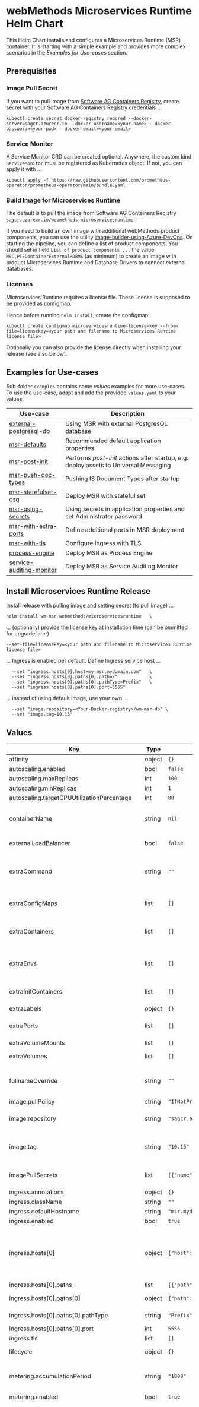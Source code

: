 # webMethods Microservices Runtime Helm Chart

This Helm Chart installs and configures a Microservices Runtime (MSR) container. It is starting with a simple example and provides more complex scenarios in the *Examples for Use-cases* section.

## Prerequisites

### Image Pull Secret

If you want to pull image from [Software AG Containers Registry](https://containers.softwareag.com), create secret with your Software AG Containers Registry credentials ...

```
kubectl create secret docker-registry regcred --docker-server=sagcr.azurecr.io --docker-username=<your-name> --docker-password=<your-pwd> --docker-email=<your-email>
```

### Service Monitor

A Service Monitor CRD can be created optional. Anywhere, the custom kind `ServiceMonitor` must be registered as Kubernetes object. If not, you can apply it with ...

```
kubectl apply -f https://raw.githubusercontent.com/prometheus-operator/prometheus-operator/main/bundle.yaml
```

### Build Image for Microservices Runtime

The default is to pull the image from Software AG Containers Registry `sagcr.azurecr.io/webmethods-microservicesruntime`.

If you need to build an own image with additional webMethods product components, you can use the utility [image-builder-using-Azure-DevOps](../../utils/image-builder-using-azure-devops/README.md). On starting the pipeline, you can define a list of product components. You should set in field `List of product components ...` the value `MSC,PIEContainerExternalRDBMS` (as minimum) to create an image with product Microservices Runtime and Database Drivers to connect external databases.

### Licenses

Microservices Runtime requires a license file. These license is supposed to be provided as configmap.

Hence before running `helm install`, create the configmap:

```
kubectl create configmap microservicesruntime-license-key --from-file=licensekey=<your path and filename to Microservices Runtime license file>
```

Optionally you can also provide the license directly when installing your release (see also below).


## Examples for Use-cases

Sub-folder `examples` contains some *values* examples for more use-cases. To use the use-case, adapt and add the provided `values.yaml` to your values.

| Use-case | Description |
|-----|------|
| [external-postgresql-db](../examples/external-postgresql-db/README.md) | Using MSR with external PostgresQL database |
| [msr-defaults](../examples/msr-defaults/README.md) | Recommended default application properties|
| [msr-post-init](../examples/msr-post-init/README.md) | Performs *post-init* actions after startup, e.g. deploy assets to Universal Messaging |
| [msr-push-doc-types](../examples/msr-push-doc-types/README.md) | Pushing IS Document Types after startup |
| [msr-statefulset-csq](../examples/msr-statefulset-csq/README.md) | Deploy MSR with stateful set |
| [msr-using-secrets](../examples/msr-using-secrets/README.md) | Using secrets in application properties and set Administrator password |
| [msr-with-extra-ports](../examples/msr-with-extra-ports/README.md) | Define additional ports in MSR deployment |
| [msr-with-tls](../examples/msr-with-tls/README.md) | Configure Ingress with TLS |
| [process-engine](../examples/process-engine/README.md) | Deploy MSR as Process Engine |
| [service-auditing-monitor](../examples/service-auditing-monitor/README.md) | Deploy MSR as Service Auditing Monitor |

## Install Microservices Runtime Release

Install release with pulling image and setting secret (to pull image) ...

```shell
helm install wm-msr webmethods/microservicesruntime   \
```

... (optionally) provide the license key at installation time (can be ommitted for upgrade later)

```shell
--set-file=licensekey=<your path and filename to Microservices Runtime license file>
```

... Ingress is enabled per default. Define Ingress service host ...

```shell
  --set "ingress.hosts[0].host=my-msr.mydomain.com"   \
  --set "ingress.hosts[0].paths[0].path=/"            \
  --set "ingress.hosts[0].paths[0].pathType=Prefix"   \
  --set "ingress.hosts[0].paths[0].port=5555"
```

... instead of using default image, use your own ...

```shell
  --set "image.repository=<Your-Docker-registry>/wm-msr-db" \
  --set "image.tag=10.15"
```

## Values

| Key | Type | Default | Description |
|-----|------|---------|-------------|
| affinity | object | `{}` |  |
| autoscaling.enabled | bool | `false` |  |
| autoscaling.maxReplicas | int | `100` |  |
| autoscaling.minReplicas | int | `1` |  |
| autoscaling.targetCPUUtilizationPercentage | int | `80` |  |
| containerName | string | `nil` | The name of the main container, by default this will be msr-<release_name> |
| externalLoadBalancer | bool | `false` | Instanciate Nginx as external LB |
| extraCommand | string | `""` | Extra command, which is executed before the startContainer entrypoint script of the Microservice Runtime |
| extraConfigMaps | list | `[]` | Extra config maps for addtional configurations such as extra ports, etc. |
| extraContainers | list | `[]` | Extra containers which should run in addtion to the main container as a sidecar |
| extraEnvs | list | `[]` | Exta environment properties to be passed on to the microservice runtime |
| extraInitContainers | list | `[]` | Extra init containers that are executed before starting the main container |
| extraLabels | object | `{}` | Extra Labels |
| extraPorts | list | `[]` | Extra Ports to be defined, note: these ports need to be created  |
| extraVolumeMounts | list | `[]` | Extra volume mounts |
| extraVolumes | list | `[]` | Exta volumes that should be mounted. |
| fullnameOverride | string | `""` | Overwrites full workload name. As default, the workload name is release name + '-' + Chart name. |
| image.pullPolicy | string | `"IfNotPresent"` | Pull with policy |
| image.repository | string | `"sagcr.azurecr.io/webmethods-microservicesruntime"` | Pull this image. Default is MSR from [Software AG Container Registry](https://containers.softwareag.com) |
| image.tag | string | `"10.15"` | The default value pulls latest. In PROD it is recommended to use a specific fix level. |
| imagePullSecrets | list | `[{"name":"regcred"}]` | Image pull secret reference. By default looks for `regcred`. |
| ingress.annotations | object | `{}` |  |
| ingress.className | string | `""` |  |
| ingress.defaultHostname | string | `"msr.mydomain.com"` |  |
| ingress.enabled | bool | `true` |  |
| ingress.hosts[0] | object | `{"host":"","paths":[{"path":"/","pathType":"Prefix","port":5555}]}` | Hostname of Ingress. By default the defaultHostname is used. For more complex rules or addtional hosts, you will need to overwrite this section. |
| ingress.hosts[0].paths | list | `[{"path":"/","pathType":"Prefix","port":5555}]` | Address the backend |
| ingress.hosts[0].paths[0] | object | `{"path":"/","pathType":"Prefix","port":5555}` | Path to address the backend |
| ingress.hosts[0].paths[0].pathType | string | `"Prefix"` | Path type to address the backend |
| ingress.hosts[0].paths[0].port | int | `5555` | Port of service |
| ingress.tls | list | `[]` | TLS of Ingress |
| lifecycle | object | `{}` | lifecycle hooks to execute on preStop / postStart,... |
| metering.accumulationPeriod | string | `"1800"` | The period in seconds for which data is accumulated before a log record is produced. |
| metering.enabled | bool | `true` | enable metering |
| metering.logLevel | string | `nil` | The level of log messages that are logged on the console. Valid values are: *error - logs only ERROR messages. *warn (default) - logs ERROR and WARN messages. *info - logs ERROR, WARN, and INFO messages. *debug - logs ERROR, WARN, INFO, and DEBUG messages. Use as a Java system property or an environment variable to see the debug messages of the configuration initialization. |
| metering.proxyAddress | string | `nil` | The proxy address in a <host>:<port> format that the metering client uses. Configure this property only if you use a metering proxy. |
| metering.proxyPass | string | `nil` | The proxy password that the metering client uses. Configure this property only if you use a metering proxy with authentication. Depending on the method that you use to provide a password, ensure that you escape password characters that are specific for the selected method. Valid characters: *Letters: A-Z, a-z *Numbers: 0-9 *Special characters: !@#$%^&*()_+-=[]{}\/?,.<>; |
| metering.proxyType | string | `"DIRECT"` | The type of the proxy that the metering client uses. Valid values are: *DIRECT (default). *HTTP *SOCKS Indicates that the metering client does not use a proxy. |
| metering.reportPeriod | string | `"3600"` |  |
| metering.runtimeAlias | string | `nil` | An alias of the webMethods product instance or a group of instances, for which usage data is measured. |
| metering.serverConnectTimeout | string | `"60000"` | The time in milliseconds to establish the initial TCP connection when the metering client calls the server REST endpoint. This is also the time to start the request. |
| metering.serverReadTimeout | string | `"300000"` | The maximum time in milliseconds without data transfer over the TCP connection to the server. This is also the time that it takes for the server to respond. When this time passes, the request fails. |
| metering.serverUrl | string | `"https://metering.softwareag.cloud/api/measurements"` | The URL of the metering aggregator server REST API. |
| metering.trustStoreFile | string | `nil` | The absolute path to the metering client truststore that is used for HTTPS connections. Add this value in any of the following cases: *If you use the Software AG Metering Server on premises (via HTTPS) and the certificates in the truststore do not match the certificates configured in Software AG Runtime (CTP). *If you use a metering proxy that terminates the SSL connection to the Metering Server in Software AG Cloud. |
| metering.trustStorePassword | string | `nil` | The password for the metering client truststore. Configure this property only if you use a truststore. |
| microservicesruntime.diagnosticPort | int | `9999` | Defies diagnostic port |
| microservicesruntime.httpPort | int | `5555` | Defines administration port |
| microservicesruntime.httpPortScheme | string | `"HTTP"` | Defines scheme of administration port |
| microservicesruntime.httpsPort | int | `5556` | Defines external runtime port |
| microservicesruntime.httpsPortScheme | string | `"HTTPS"` | Defines scheme of runtime port  |
| microservicesruntime.installDir | string | `"/opt/softwareag/IntegrationServer"` | Defines installation folder which was using on image creation |
| microservicesruntime.javaCustomOpts | string | `nil` | list of custom java opts e.g. "-Dmy.prop1=value1" "-Dmy.prop2=value2" |
| microservicesruntime.licenseConfigMap | string | `"microservicesruntime-license-key"` | Name of config map which contains the license key. If you ommit this, it defaults to the release name + microservicesruntime-license.  |
| microservicesruntime.memoryHeap.max | string | `"512M"` | Maximum of heap memory |
| microservicesruntime.memoryHeap.min | string | `"512M"` |  |
| microservicesruntime.properties | object | `{}` | List of application properties which are added into config map in YAML format. See [Integration Server Configuration Variables](https://documentation.softwareag.com/webmethods/integration_server/pie10-15/webhelp/pie-webhelp/index.html#page/pie-webhelp%2Fre-configuration_variables_assets.html) |
| microservicesruntime.propertiesFile | object | `{"content":"# application properties file \n"}` | Use "flat" application properties file as generated by configuration variable templates. Note: "properties" takes precedence over the propertiesFile values. Template function,  you can reference other values using template syntax (e.g. using curly braces)  content: |    truststore.DEFAULT_JVM_TRUSTSTORE.ksPassword=$secret{TruststorePasswordSecretName}    property=value    anotherproperty=value    image={{ .Values.image.repository }} # referencing other values |
| microservicesruntime.readinessProbe.scheme | string | `"HTTP"` | Scheme of administration port port, uppercase |
| nameOverride | string | `""` | Overwrites Chart name of release name in workload name. As default, the workload name is release name + '-' + Chart name. The workload name is at the end release name + '-' + value of `nameOverride`. |
| nodeSelector | object | `{}` |  |
| persistence.accessMode | string | `"ReadWriteOnce"` |  |
| persistence.accessModes | list | `[]` |  |
| persistence.annotations | object | `{}` |  |
| persistence.configs | bool | `true` | if persistence.enabled=true, use configuration settings from persistent volume |
| persistence.enabled | bool | `false` | Use persistent volume for IS packages, configuration settings and logs. If `persistence.existingClaim` not set, a claim will be automatically created. |
| persistence.existingClaim | string | `""` | Use this existing and already created PVC. |
| persistence.logs | bool | `true` | if persistence.enabled=true, write logs to persistent volume |
| persistence.packages | bool | `true` | if persistence.enabled=true, externalize packages / use packages from persistent volume |
| persistence.size | string | `"10M"` | Size of Persistent Volume Claim |
| persistence.storageClassName | string | `""` |  |
| podAnnotations | object | `{}` | pod annotations |
| podSecurityContext.fsGroup | int | `1724` |  |
| readinessProbe | object | `{"failureThreshold":3,"initialDelaySeconds":10,"periodSeconds":30,"successThreshold":1,"tcpSocket":{"port":"http"},"timeoutSeconds":1}` | readiness probe for container, by default this will simply check for tcp socket connection. Adjust this in order to avoid routing traffing to non-ready Integration Servers (e.g. use the ping service via http call) |
| replicaCount | int | `1` | Number of replicates in Deployment |
| resources | object | `{}` |  |
| secretMounts | list | `[]` | Secret mounts, A list of secrets and their paths to mount inside the pod |
| secretVolumes | list | `[]` | Secret volumes, A list of secrets |
| securityContext | object | `{}` |  |
| service.port | int | `5555` |  |
| service.type | string | `"ClusterIP"` |  |
| serviceAccount.annotations | object | `{}` | Annotations to add to the service account |
| serviceAccount.create | bool | `true` | Specifies whether a service account should be created |
| serviceAccount.name | string | `""` | The name of the service account to use. If not set and create is true, a name is generated using the fullname template |
| serviceMonitor | bool | `false` | deploy service monitor for Prometheus, by default disabled as we use pod annotations for Prometheus |
| startupProbe | object | `{"failureThreshold":60,"periodSeconds":30,"tcpSocket":{"port":"http"}}` | startup probe for container |
| statefulSet | bool | `false` | StatefulSet or Deployment. You should only change this if you require Client Side queuing (CSQ) or functionality in IS which requires stable hostnames and filesystems. Default is false => Deployment. Keep in mind, you must disable CSQ on each webMethods messaging and JMS connection if you don't use stateful-sets. See examples in Process Engine deployment for disableing QSC. |
| tolerations | list | `[]` |  |
| volumeClaimTemplates | list | `[]` | Volume Claim Templates, only to be used when running as a Statefulset (e.g. using client-side queuing) |
